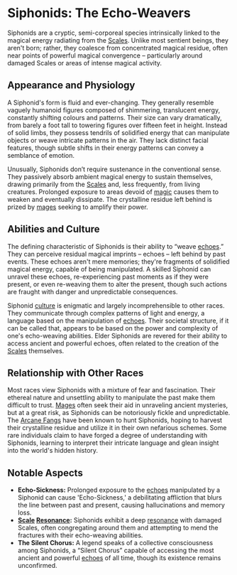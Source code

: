 # Siphonids: The Echo-Weavers

Siphonids are a cryptic, semi-corporeal species intrinsically linked to the magical energy radiating from the [Scales](/geography/landmark/scale.md). Unlike most sentient beings, they aren't born; rather, they coalesce from concentrated magical residue, often near points of powerful magical convergence – particularly around damaged Scales or areas of intense magical activity.

## Appearance and Physiology

A Siphonid's form is fluid and ever-changing. They generally resemble vaguely humanoid figures composed of shimmering, translucent energy, constantly shifting colours and patterns. Their size can vary dramatically, from barely a foot tall to towering figures over fifteen feet in height. Instead of solid limbs, they possess tendrils of solidified energy that can manipulate objects or weave intricate patterns in the air. They lack distinct facial features, though subtle shifts in their energy patterns can convey a semblance of emotion.

Unusually, Siphonids don’t require sustenance in the conventional sense. They passively absorb ambient magical energy to sustain themselves, drawing primarily from the [Scales](/geography/landmark/scale.md) and, less frequently, from living creatures. Prolonged exposure to areas devoid of [magic](/structure/mechanic/magic.md) causes them to weaken and eventually dissipate. The crystalline residue left behind is prized by [mages](/raw/20250504/mage/mages.md) seeking to amplify their power.

## Abilities and Culture

The defining characteristic of Siphonids is their ability to “weave [echoes](/raw/20250501/soul/echoes.md).” They can perceive residual magical imprints – echoes – left behind by past events. These echoes aren't mere memories; they're fragments of solidified magical energy, capable of being manipulated. A skilled Siphonid can unravel these echoes, re-experiencing past moments as if they were present, or even re-weaving them to alter the present, though such actions are fraught with danger and unpredictable consequences.

Siphonid [culture](/raw/20250501/dwarf/culture.md) is enigmatic and largely incomprehensible to other races. They communicate through complex patterns of light and energy, a language based on the manipulation of [echoes](/raw/20250501/soul/echoes.md). Their societal structure, if it can be called that, appears to be based on the power and complexity of one's echo-weaving abilities. Elder Siphonids are revered for their ability to access ancient and powerful echoes, often related to the creation of the [Scales](/geography/landmark/scale.md) themselves.

## Relationship with Other Races

Most races view Siphonids with a mixture of fear and fascination. Their ethereal nature and unsettling ability to manipulate the past make them difficult to trust. [Mages](/raw/20250504/mage/mages.md) often seek their aid in unraveling ancient mysteries, but at a great risk, as Siphonids can be notoriously fickle and unpredictable. The [Arcane Fangs](/structure/society/factions/arcane-fangs.md) have been known to hunt Siphonids, hoping to harvest their crystalline residue and utilize it in their own nefarious schemes. Some rare individuals claim to have forged a degree of understanding with Siphonids, learning to interpret their intricate language and glean insight into the world's hidden history.

## Notable Aspects

*   **Echo-Sickness:** Prolonged exposure to the [echoes](/raw/20250501/soul/echoes.md) manipulated by a Siphonid can cause 'Echo-Sickness,' a debilitating affliction that blurs the line between past and present, causing hallucinations and memory loss. 
*   **[Scale](/geography/landmark/scale.md) [Resonance](/raw/20250501/resonance/resonance.md):** Siphonids exhibit a deep [resonance](/raw/20250504/cataclysm/resonance.md) with damaged Scales, often congregating around them and attempting to mend the fractures with their echo-weaving abilities. 
*   **The Silent Chorus:** A legend speaks of a collective consciousness among Siphonids, a “Silent Chorus” capable of accessing the most ancient and powerful [echoes](/raw/20250501/soul/echoes.md) of all time, though its existence remains unconfirmed.
